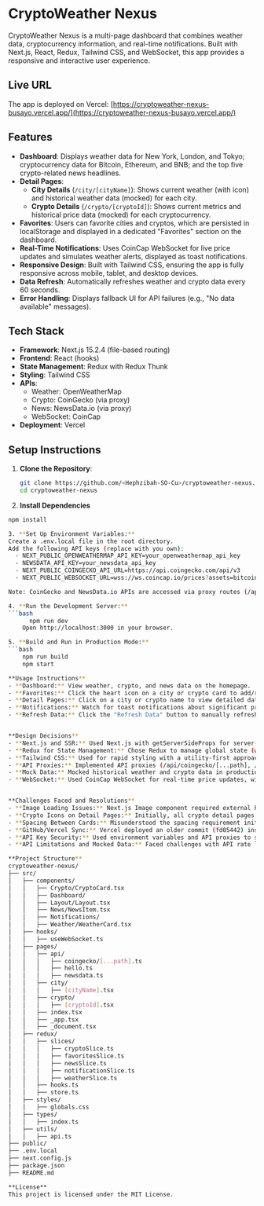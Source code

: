 # CryptoWeather Nexus

CryptoWeather Nexus is a multi-page dashboard that combines weather data, cryptocurrency information, and real-time notifications. Built with Next.js, React, Redux, Tailwind CSS, and WebSocket, this app provides a responsive and interactive user experience.

## Live URL
The app is deployed on Vercel: [https://cryptoweather-nexus-busayo.vercel.app/](https://cryptoweather-nexus-busayo.vercel.app/)

## Features
- **Dashboard**: Displays weather data for New York, London, and Tokyo; cryptocurrency data for Bitcoin, Ethereum, and BNB; and the top five crypto-related news headlines.
- **Detail Pages**:
  - **City Details** (`/city/[cityName]`): Shows current weather (with icon) and historical weather data (mocked) for each city.
  - **Crypto Details** (`/crypto/[cryptoId]`): Shows current metrics and historical price data (mocked) for each cryptocurrency.
- **Favorites**: Users can favorite cities and cryptos, which are persisted in localStorage and displayed in a dedicated "Favorites" section on the dashboard.
- **Real-Time Notifications**: Uses CoinCap WebSocket for live price updates and simulates weather alerts, displayed as toast notifications.
- **Responsive Design**: Built with Tailwind CSS, ensuring the app is fully responsive across mobile, tablet, and desktop devices.
- **Data Refresh**: Automatically refreshes weather and crypto data every 60 seconds.
- **Error Handling**: Displays fallback UI for API failures (e.g., "No data available" messages).

## Tech Stack
- **Framework**: Next.js 15.2.4 (file-based routing)
- **Frontend**: React (hooks)
- **State Management**: Redux with Redux Thunk
- **Styling**: Tailwind CSS
- **APIs**:
  - Weather: OpenWeatherMap
  - Crypto: CoinGecko (via proxy)
  - News: NewsData.io (via proxy)
  - WebSocket: CoinCap
- **Deployment**: Vercel

## Setup Instructions
1. **Clone the Repository**:
   ```bash
   git clone https://github.com/<Hephzibah-SO-Cu>/cryptoweather-nexus.git
   cd cryptoweather-nexus

2. **Install Dependencies**
  ```bash
  npm install

3. **Set Up Environment Variables:**
  Create a .env.local file in the root directory.
  Add the following API keys (replace with you own):
    - NEXT_PUBLIC_OPENWEATHERMAP_API_KEY=your_openweathermap_api_key
    - NEWSDATA_API_KEY=your_newsdata_api_key
    - NEXT_PUBLIC_COINGECKO_API_URL=https://api.coingecko.com/api/v3
    - NEXT_PUBLIC_WEBSOCKET_URL=wss://ws.coincap.io/prices?assets=bitcoin,ethereum,binance-coin

  Note: CoinGecko and NewsData.io APIs are accessed via proxy routes (/api/coingecko/[...path] and /api/newsdata), so their API keys are managed server-side (set in Vercel’s environment variables for production).

4. **Run the Development Server:**
  ```bash
        npm run dev
      Open http://localhost:3000 in your browser.

5. **Build and Run in Production Mode:**
  ```bash
      npm run build
      npm start

**Usage Instructions**
- **Dashboard:** View weather, crypto, and news data on the homepage.
- **Favorites:** Click the heart icon on a city or crypto card to add/remove it from favorites. Favorited items appear in the "Favorites" section.
- **Detail Pages:** Click on a city or crypto name to view detailed data (e.g., /city/new-york, /crypto/bitcoin).
- **Notifications:** Watch for toast notifications about significant price changes or weather alerts.
- **Refresh Data:** Click the "Refresh Data" button to manually refresh the dashboard, or wait for the automatic 60-second refresh.


**Design Decisions**
- **Next.js and SSR:** Used Next.js with getServerSideProps for server-side rendering of detail pages, ensuring SEO-friendly deep links and fast initial loads.
- **Redux for State Management:** Chose Redux to manage global state (weather, crypto, news, favorites, notifications) for consistency and scalability.
- **Tailwind CSS:** Used for rapid styling with a utility-first approach, ensuring a responsive and consistent design system.
- **API Proxies:** Implemented API proxies (/api/coingecko/[...path], /api/newsdata) to securely manage API keys in production and avoid CORS issues.
- **Mock Data:** Mocked historical weather and crypto data in production (fetchCryptoDetail, fetchCryptoHistoricalData, fetchHistoricalWeatherData) due to API limitations.
- **WebSocket:** Used CoinCap WebSocket for real-time price updates, with simulated weather alerts for simplicity.


**Challenges Faced and Resolutions**
- **Image Loading Issues:** Next.js Image component required external hostnames to be configured in next.config.js. Resolved by adding images.remotePatterns for openweathermap.org, assets.coingecko.com, and coin-images.coingecko.com.
- **Crypto Icons on Detail Pages:** Initially, all crypto detail pages showed the Bitcoin icon due to hardcoded mock data. Fixed by mapping crypto IDs to their respective icon URLs in fetchCryptoDetail.
- **Spacing Between Cards:** Misunderstood the spacing requirement initially; fixed by moving space-y classes to the correct container in index.tsx.
- **GitHub/Vercel Sync:** Vercel deployed an older commit (fd05442) instead of the latest one. Resolved by confirming the Production Branch was set to main and redeploying.
- **API Key Security:** Used environment variables and API proxies to securely manage API keys, avoiding exposure in the frontend.
- **API Limitations and Mocked Data:** Faced challenges with API rate limits and lack of historical data access (e.g., OpenWeatherMap’s free tier doesn’t provide historical weather data, and CoinGecko’s free tier has rate limits). Resolved by mocking historical data (fetchCryptoDetail, fetchCryptoHistoricalData, fetchHistoricalWeatherData) to ensure functionality while staying within API constraints.

**Project Structure**
cryptoweather-nexus/
├── src/
│   ├── components/
│   │   ├── Crypto/CryptoCard.tsx
│   │   ├── Dashboard/
│   │   ├── Layout/Layout.tsx
│   │   ├── News/NewsItem.tsx
│   │   ├── Notifications/
│   │   ├── Weather/WeatherCard.tsx
│   ├── hooks/
│   │   ├── useWebSocket.ts
│   ├── pages/
│   │   ├── api/
│   │   │   ├── coingecko/[...path].ts
│   │   │   ├── hello.ts
│   │   │   ├── newsdata.ts
│   │   ├── city/
│   │   │   ├── [cityName].tsx
│   │   ├── crypto/
│   │   │   ├── [cryptoId].tsx
│   │   ├── index.tsx
│   │   ├── _app.tsx
│   │   ├── _document.tsx
│   ├── redux/
│   │   ├── slices/
│   │   │   ├── cryptoSlice.ts
│   │   │   ├── favoritesSlice.ts
│   │   │   ├── newsSlice.ts
│   │   │   ├── notificationSlice.ts
│   │   │   ├── weatherSlice.ts
│   │   ├── hooks.ts
│   │   ├── store.ts
│   ├── styles/
│   │   ├── globals.css
│   ├── types/
│   │   ├── index.ts
│   ├── utils/
│   │   ├── api.ts
├── public/
├── .env.local
├── next.config.js
├── package.json
├── README.md

**License**
This project is licensed under the MIT License.
